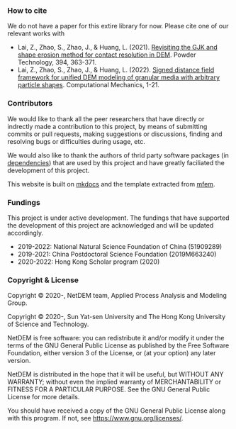 ###

### How to cite

We do not have a paper for this extire library for now. Please cite one of our relevant works with

- Lai, Z., Zhao, S., Zhao, J., & Huang, L. (2021). [Revisiting the GJK and shape erosion method for contact resolution in DEM](https://www.sciencedirect.com/science/article/pii/S0032591021007555). Powder Technology, 394, 363-371.
- Lai, Z., Zhao, S., Zhao, J., & Huang, L. (2022). [Signed distance field framework for unified DEM modeling of granular media with arbitrary particle shapes](https://link.springer.com/article/10.1007/s00466-022-02220-8). Computational Mechanics, 1-21.

### Contributors

We would like to thank all the peer researchers that have directly or indrectly made a contribution to this project, by means of submitting commits or pull requests, making suggestions or discussions, finding and resolving bugs or difficulties during usage, etc. 

We would also like to thank the authors of thrid party software packages (in [dependencies](../documentation/installation.md)) that are used by this project and have greatly faciliated the development of this project. 

This website is built on [mkdocs](https://www.mkdocs.org/) and the template extracted from [mfem](https://mfem.org/).

### Fundings

This project is under active development. The fundings that have supported the development of this project are acknowledged and will be updated accordingly. 

- 2019-2022: National Natural Science Foundation of China (51909289)
- 2019-2021: China Postdoctoral Science Foundation (2019M663240)
- 2020-2022: Hong Kong Scholar program (2020)

### Copyright & License

Copyright &copy; 2020-, NetDEM team, Applied Process Analysis and Modeling Group. 

Copyright &copy; 2020-, Sun Yat-sen University and The Hong Kong University of Science and Technology.

NetDEM is free software: you can redistribute it and/or modify it under the terms of the GNU General Public License as published by the Free Software Foundation, either version 3 of the License, or (at your option) any later version.

NetDEM is distributed in the hope that it will be useful, but WITHOUT ANY WARRANTY; without even the implied warranty of MERCHANTABILITY or FITNESS FOR A PARTICULAR PURPOSE.  See the GNU General Public License for more details.

You should have received a copy of the GNU General Public License along with this program.  If not, see <https://www.gnu.org/licenses/>.